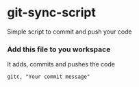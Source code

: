 # git-sync-script
Simple script to commit and push your code

<h3>Add this file to you workspace</h3>
<p>It adds, commits and pushes the code</p>

```
gitc, "Your commit message"
```
